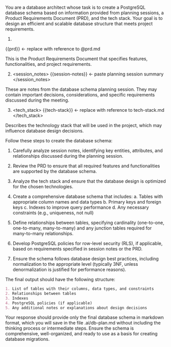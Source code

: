 You are a database architect whose task is to create a PostgreSQL database schema based on information provided from planning sessions, a Product Requirements Document (PRD), and the tech stack. Your goal is to design an efficient and scalable database structure that meets project requirements.

1. <prd>
{{prd}} <- replace with reference to @prd.md
</prd>

This is the Product Requirements Document that specifies features, functionalities, and project requirements.

2. <session_notes>
{{session-notes}} <- paste planning session summary
</session_notes>

These are notes from the database schema planning session. They may contain important decisions, considerations, and specific requirements discussed during the meeting.

3. <tech_stack>
{{tech-stack}} <- replace with reference to tech-stack.md
</tech_stack>

Describes the technology stack that will be used in the project, which may influence database design decisions.

Follow these steps to create the database schema:

1. Carefully analyze session notes, identifying key entities, attributes, and relationships discussed during the planning session.
2. Review the PRD to ensure that all required features and functionalities are supported by the database schema.
3. Analyze the tech stack and ensure that the database design is optimized for the chosen technologies.

4. Create a comprehensive database schema that includes:
   a. Tables with appropriate column names and data types
   b. Primary keys and foreign keys
   c. Indexes to improve query performance
   d. Any necessary constraints (e.g., uniqueness, not null)

5. Define relationships between tables, specifying cardinality (one-to-one, one-to-many, many-to-many) and any junction tables required for many-to-many relationships.

6. Develop PostgreSQL policies for row-level security (RLS), if applicable, based on requirements specified in session notes or the PRD.

7. Ensure the schema follows database design best practices, including normalization to the appropriate level (typically 3NF, unless denormalization is justified for performance reasons).

The final output should have the following structure:
```markdown
1. List of tables with their columns, data types, and constraints
2. Relationships between tables
3. Indexes
4. PostgreSQL policies (if applicable)
5. Any additional notes or explanations about design decisions
```

Your response should provide only the final database schema in markdown format, which you will save in the file .ai/db-plan.md without including the thinking process or intermediate steps. Ensure the schema is comprehensive, well-organized, and ready to use as a basis for creating database migrations.